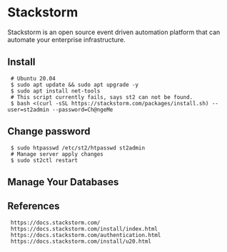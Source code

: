 Stackstorm
=====

Stackstorm is an open source event driven automation platform that can automate your enterprise infrastructure. 

Install
-------

     # Ubuntu 20.04 
     $ sudo apt update && sudo apt upgrade -y 
     $ sudo apt install net-tools
     # This script currently fails, says st2 can not be found.
     $ bash <(curl -sSL https://stackstorm.com/packages/install.sh) --user=st2admin --password=Ch@ngeMe  

Change password
---------------

     $ sudo htpasswd /etc/st2/htpasswd st2admin
     # Manage server apply changes
     $ sudo st2ctl restart

Manage Your Databases
---------------------


  
References
----------

     https://docs.stackstorm.com/
     https://docs.stackstorm.com/install/index.html 
     https://docs.stackstorm.com/authentication.html 
     https://docs.stackstorm.com/install/u20.html

